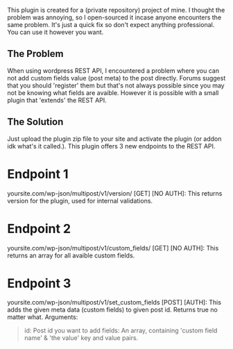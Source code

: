 This plugin is created for a (private repository) project of mine. I thought the problem was annoying, so I open-sourced it incase anyone encounters the same problem. It's just a quick fix so don't expect anything professional. You can use it however you want.

## The Problem
When using wordpress REST API, I encountered a problem where you can not add custom fields value (post meta) to the post directly. Forums suggest that you should 'register' them but that's not always possible since you may not be knowing what fields are avaible. However it is possible with a small plugin that 'extends' the REST API.

## The Solution 
Just upload the plugin zip file to your site and activate the plugin (or addon idk what's it called.).
This plugin offers 3 new endpoints to the REST API.

# Endpoint 1
yoursite.com/wp-json/multipost/v1/version/ [GET] [NO AUTH]: This returns version for the plugin, used for internal validations.

# Endpoint 2
yoursite.com/wp-json/multipost/v1/custom_fields/ [GET] [NO AUTH]: This returns an array for all avaible custom fields.

# Endpoint 3
yoursite.com/wp-json/multipost/v1/set_custom_fields [POST] [AUTH]: This adds the given meta data (custom fields) to given post id. Returns true no matter what.
Arguments:
> id: Post id you want to add
> fields: An array, containing 'custom field name' & 'the value' key and value pairs.
